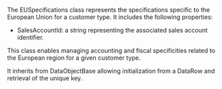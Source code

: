 The EUSpecifications class represents the specifications specific to the European Union for a customer type. It includes the following properties:

- SalesAccountId: a string representing the associated sales account identifier.

This class enables managing accounting and fiscal specificities related to the European region for a given customer type.

It inherits from DataObjectBase allowing initialization from a DataRow and retrieval of the unique key.